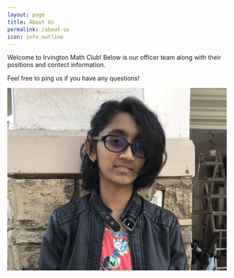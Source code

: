 ```yaml
---
layout: page
title: About Us
permalink: /about-us
icon: info_outline
---
```


Welcome to Irvington Math Club! Below is our officer team along with their positions and contect information.

Feel free to ping us if you have any questions!

![Ananya Kulshrestha]( ./assets/images/AnanyaHeadshotIMC.JPG "Ananya Kulshrestha")
